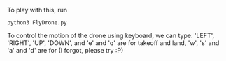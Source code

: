 To play with this, run 

```
python3 FlyDrone.py
```

To control the motion of the drone using keyboard, we can type: 'LEFT', 'RIGHT', 'UP', 'DOWN', and 'e' and 'q' are for takeoff and land, 'w', 's' and 'a' and 'd' are for (I forgot, please try :P) 
